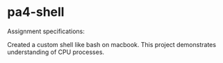 # pa4-shell

Assignment specifications:  

Created a custom shell like bash on macbook. This project demonstrates understanding of CPU processes. 
